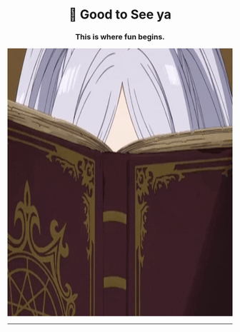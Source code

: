 <h1 align="center">👋 Good to See ya</h1>
<h3 align="center">This is where fun begins.</h3>


<!-- GIF 클릭 시 Notion으로 이동 -->
<p align="center">
  <a href="https://mature-date-b7d.notion.site/Watch-me-upgrade-27dd39becd34810381e4fef816ee3a7d" target="_blank" rel="noopener noreferrer">
    <img src="anime-retro.gif?cache-bust=146" width="800" height="600" alt="lum">
  </a>
</p>

<hr />
